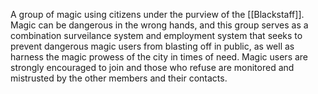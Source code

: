 A group of magic using citizens under the purview of the [[Blackstaff]]. Magic can be dangerous in the wrong hands, and this group serves as a combination surveilance system and employment system that seeks to prevent dangerous magic users from blasting off in public, as well as harness the magic prowess of the city in times of need. Magic users are strongly encouraged to join and those who refuse are monitored and mistrusted by the other members and their contacts.
